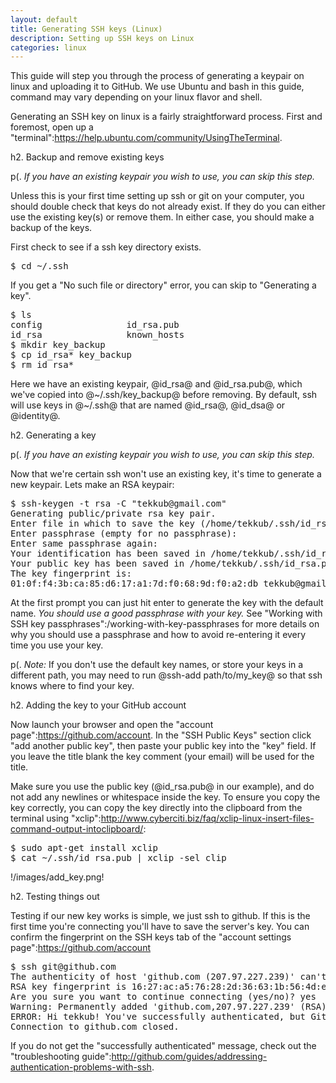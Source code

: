 ```yaml
---
layout: default
title: Generating SSH keys (Linux)
description: Setting up SSH keys on Linux
categories: linux
---
```


This guide will step you through the process of generating a keypair on linux and uploading it to GitHub.  We use Ubuntu and bash in this guide, command may vary depending on your linux flavor and shell.

Generating an SSH key on linux is a fairly straightforward process.  First and foremost, open up a "terminal":https://help.ubuntu.com/community/UsingTheTerminal.

h2. Backup and remove existing keys

p(. _If you have an existing keypair you wish to use, you can skip this step._

Unless this is your first time setting up ssh or git on your computer, you should double check that keys do not already exist.  If they do you can either use the existing key(s) or remove them.  In either case, you should make a backup of the keys.

First check to see if a ssh key directory exists.

<pre class="terminal">$ cd ~/.ssh</pre>

If you get a "No such file or directory" error, you can skip to "Generating a key".

<pre class="terminal">$ ls
config                id_rsa.pub
id_rsa                known_hosts
$ mkdir key_backup
$ cp id_rsa* key_backup
$ rm id_rsa*</pre>

Here we have an existing keypair, @id_rsa@ and @id_rsa.pub@, which we've copied into @~/.ssh/key_backup@ before removing.  By default, ssh will use keys in @~/.ssh@ that are named @id_rsa@, @id_dsa@ or @identity@.

h2. Generating a key

p(. _If you have an existing keypair you wish to use, you can skip this step._

Now that we're certain ssh won't use an existing key, it's time to generate a new keypair.  Lets make an RSA keypair:

<pre class="terminal">$ ssh-keygen -t rsa -C "tekkub@gmail.com"
Generating public/private rsa key pair.
Enter file in which to save the key (/home/tekkub/.ssh/id_rsa):
Enter passphrase (empty for no passphrase):
Enter same passphrase again:
Your identification has been saved in /home/tekkub/.ssh/id_rsa.
Your public key has been saved in /home/tekkub/.ssh/id_rsa.pub.
The key fingerprint is:
01:0f:f4:3b:ca:85:d6:17:a1:7d:f0:68:9d:f0:a2:db tekkub@gmail.com</pre>

At the first prompt you can just hit enter to generate the key with the default name.  *You should use a good passphrase with your key.*  See "Working with SSH key passphrases":/working-with-key-passphrases for more details on why you should use a passphrase and how to avoid re-entering it every time you use your key.

p(. *Note:* If you don't use the default key names, or store your keys in a different path, you may need to run @ssh-add path/to/my_key@ so that ssh knows where to find your key.

h2. Adding the key to your GitHub account

Now launch your browser and open the "account page":https://github.com/account.  In the "SSH Public Keys" section click "add another public key", then paste your public key into the "key" field.  If you leave the title blank the key comment (your email) will be used for the title.

Make sure you use the public key (@id_rsa.pub@ in our example), and do not add any newlines or whitespace inside the key.  To ensure you copy the key correctly, you can copy the key directly into the clipboard from the terminal using "xclip":http://www.cyberciti.biz/faq/xclip-linux-insert-files-command-output-intoclipboard/:

<pre class="terminal">$ sudo apt-get install xclip
$ cat ~/.ssh/id_rsa.pub | xclip -sel clip</pre>

!/images/add_key.png!

h2. Testing things out

Testing if our new key works is simple, we just ssh to github.  If this is the first time you're connecting you'll have to save the server's key.  You can confirm the fingerprint on the SSH keys tab of the "account settings page":https://github.com/account

<pre class="terminal">$ ssh git@github.com
The authenticity of host 'github.com (207.97.227.239)' can't be established.
RSA key fingerprint is 16:27:ac:a5:76:28:2d:36:63:1b:56:4d:eb:df:a6:48.
Are you sure you want to continue connecting (yes/no)? yes
Warning: Permanently added 'github.com,207.97.227.239' (RSA) to the list of known hosts.
ERROR: Hi tekkub! You've successfully authenticated, but GitHub does not provide shell access
Connection to github.com closed.
</pre>

If you do not get the "successfully authenticated" message, check out the "troubleshooting guide":http://github.com/guides/addressing-authentication-problems-with-ssh.
